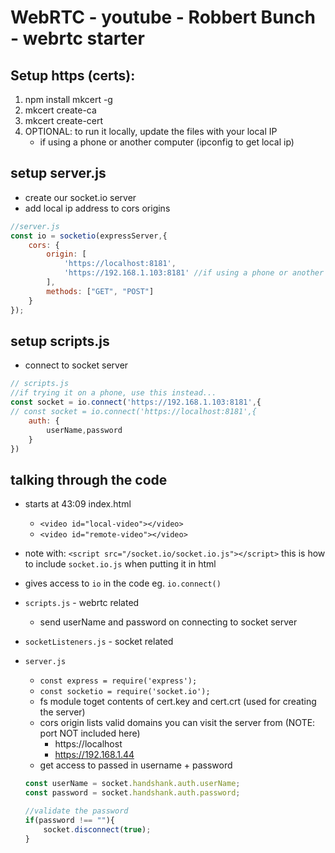 # WebRTC - youtube - Robbert Bunch - webrtc starter

## Setup https (certs):
1. npm install mkcert -g
2. mkcert create-ca
3. mkcert create-cert
4. OPTIONAL: to run it locally, update the files with your local IP
    - if using a phone or another computer (ipconfig to get local ip)

## setup server.js
- create our socket.io server
- add local ip address to cors origins

```js
//server.js
const io = socketio(expressServer,{
    cors: {
        origin: [
            'https://localhost:8181',
            'https://192.168.1.103:8181' //if using a phone or another computer (ipconfig to get local ip)
        ],
        methods: ["GET", "POST"]
    }
});
```

## setup scripts.js
- connect to socket server

```js
// scripts.js
//if trying it on a phone, use this instead...
const socket = io.connect('https://192.168.1.103:8181',{
// const socket = io.connect('https://localhost:8181',{
    auth: {
        userName,password
    }
})
```

## talking through the code
- starts at 43:09 index.html
    - `<video id="local-video"></video>`
    - `<video id="remote-video"></video>`

- note with: `<script src="/socket.io/socket.io.js"></script>` this is how to include `socket.io.js` when putting it in html
- gives access to `io` in the code eg. `io.connect()`

- `scripts.js` - webrtc related
    - send userName and password on connecting to socket server

- `socketListeners.js` - socket related

- `server.js` 
    - `const express = require('express');`
    - `const socketio = require('socket.io');`
    - fs module toget contents of cert.key and cert.crt (used for creating the server)
    - cors origin lists valid domains you can visit the server from (NOTE: port NOT included here)
        - https://localhost
        - https://192.168.1.44
    - get access to passed in username + password 

    ```js
    const userName = socket.handshank.auth.userName;
    const password = socket.handshank.auth.password;

    //validate the password
    if(password !== ""){
        socket.disconnect(true);
    }
    ```